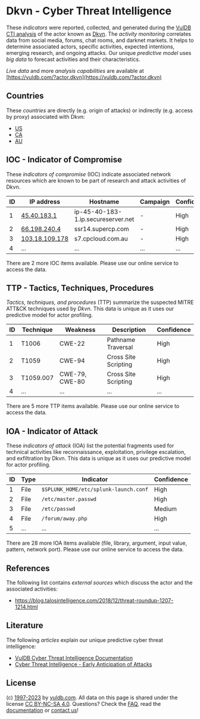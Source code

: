 # Dkvn - Cyber Threat Intelligence

These _indicators_ were reported, collected, and generated during the [VulDB CTI analysis](https://vuldb.com/?kb.cti) of the actor known as [Dkvn](https://vuldb.com/?actor.dkvn). The _activity monitoring_ correlates data from social media, forums, chat rooms, and darknet markets. It helps to determine associated actors, specific activities, expected intentions, emerging research, and ongoing attacks. Our unique _predictive model_ uses _big data_ to forecast activities and their characteristics.

_Live data_ and more _analysis capabilities_ are available at [https://vuldb.com/?actor.dkvn](https://vuldb.com/?actor.dkvn)

## Countries

These _countries_ are directly (e.g. origin of attacks) or indirectly (e.g. access by proxy) associated with Dkvn:

* [US](https://vuldb.com/?country.us)
* [CA](https://vuldb.com/?country.ca)
* [AU](https://vuldb.com/?country.au)

## IOC - Indicator of Compromise

These _indicators of compromise_ (IOC) indicate associated network resources which are known to be part of research and attack activities of Dkvn.

ID | IP address | Hostname | Campaign | Confidence
-- | ---------- | -------- | -------- | ----------
1 | [45.40.183.1](https://vuldb.com/?ip.45.40.183.1) | ip-45-40-183-1.ip.secureserver.net | - | High
2 | [66.198.240.4](https://vuldb.com/?ip.66.198.240.4) | ssr14.supercp.com | - | High
3 | [103.18.109.178](https://vuldb.com/?ip.103.18.109.178) | s7.cpcloud.com.au | - | High
4 | ... | ... | ... | ...

There are 2 more IOC items available. Please use our online service to access the data.

## TTP - Tactics, Techniques, Procedures

_Tactics, techniques, and procedures_ (TTP) summarize the suspected MITRE ATT&CK techniques used by _Dkvn_. This data is unique as it uses our predictive model for actor profiling.

ID | Technique | Weakness | Description | Confidence
-- | --------- | -------- | ----------- | ----------
1 | T1006 | CWE-22 | Pathname Traversal | High
2 | T1059 | CWE-94 | Cross Site Scripting | High
3 | T1059.007 | CWE-79, CWE-80 | Cross Site Scripting | High
4 | ... | ... | ... | ...

There are 5 more TTP items available. Please use our online service to access the data.

## IOA - Indicator of Attack

These _indicators of attack_ (IOA) list the potential fragments used for technical activities like reconnaissance, exploitation, privilege escalation, and exfiltration by Dkvn. This data is unique as it uses our predictive model for actor profiling.

ID | Type | Indicator | Confidence
-- | ---- | --------- | ----------
1 | File | `$SPLUNK_HOME/etc/splunk-launch.conf` | High
2 | File | `/etc/master.passwd` | High
3 | File | `/etc/passwd` | Medium
4 | File | `/forum/away.php` | High
5 | ... | ... | ...

There are 28 more IOA items available (file, library, argument, input value, pattern, network port). Please use our online service to access the data.

## References

The following list contains _external sources_ which discuss the actor and the associated activities:

* https://blog.talosintelligence.com/2018/12/threat-roundup-1207-1214.html

## Literature

The following _articles_ explain our unique predictive cyber threat intelligence:

* [VulDB Cyber Threat Intelligence Documentation](https://vuldb.com/?kb.cti)
* [Cyber Threat Intelligence - Early Anticipation of Attacks](https://www.scip.ch/en/?labs.20201022)

## License

(c) [1997-2023](https://vuldb.com/?kb.changelog) by [vuldb.com](https://vuldb.com/?kb.about). All data on this page is shared under the license [CC BY-NC-SA 4.0](https://creativecommons.org/licenses/by-nc-sa/4.0/). Questions? Check the [FAQ](https://vuldb.com/?kb.faq), read the [documentation](https://vuldb.com/?kb) or [contact us](https://vuldb.com/?contact)!
